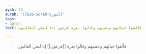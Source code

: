 ```yaml
---
ayah: 44
surah: '[[026-Surah|سورة]]'
tags:
- quran
text: فألقوا حبالهم وعصيهم وقالوا بعزة فرعون إنا لنحن الغالبون

---
```

> فألقوا حبالهم وعصيهم وقالوا بعزة [[فرعون]] إنا لنحن الغالبون
